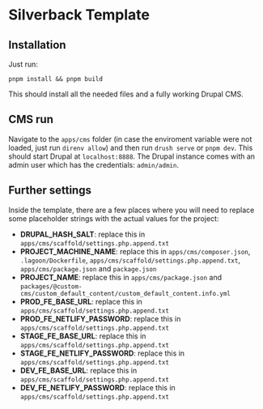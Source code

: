# Silverback Template

## Installation
Just run:
```
pnpm install && pnpm build
```
This should install all the needed files and a fully working Drupal CMS.

## CMS run

Navigate to the `apps/cms` folder (in case the enviroment variable were not loaded, just run `direnv allow`) and then run `drush serve` or `pnpm dev`. This should start Drupal at `localhost:8888`. The Drupal instance comes with an admin user which has the credentials: `admin/admin`.

## Further settings
Inside the template, there are a few places where you will need to replace some placeholder strings with the actual values for the project: 
- **DRUPAL_HASH_SALT**: replace this in `apps/cms/scaffold/settings.php.append.txt`
- **PROJECT_MACHINE_NAME**: replace this in `apps/cms/composer.json`, `.lagoon/Dockerfile`, `apps/cms/scaffold/settings.php.append.txt`, `apps/cms/package.json` and `package.json`
- **PROJECT_NAME**: replace this in `apps/cms/package.json` and `packages/@custom-cms/custom_default_content/custom_default_content.info.yml`
- **PROD_FE_BASE_URL**: replace this in `apps/cms/scaffold/settings.php.append.txt`
- **PROD_FE_NETLIFY_PASSWORD**: replace this in `apps/cms/scaffold/settings.php.append.txt`
- **STAGE_FE_BASE_URL**: replace this in `apps/cms/scaffold/settings.php.append.txt`
- **STAGE_FE_NETLIFY_PASSWORD**: replace this in `apps/cms/scaffold/settings.php.append.txt`
- **DEV_FE_BASE_URL**: replace this in `apps/cms/scaffold/settings.php.append.txt`
- **DEV_FE_NETLIFY_PASSWORD**: replace this in `apps/cms/scaffold/settings.php.append.txt`

